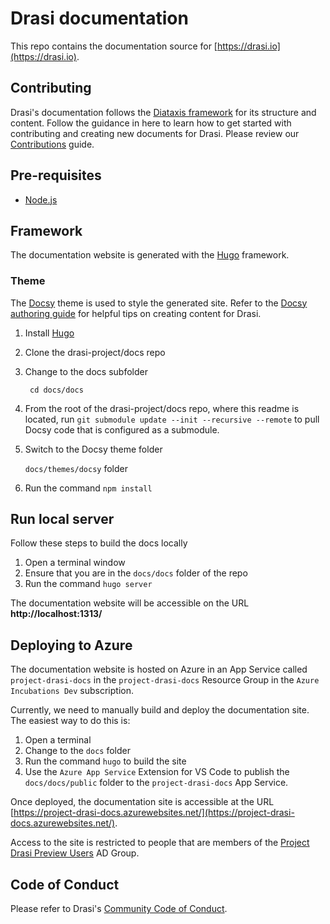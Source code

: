 # Drasi documentation
This repo contains the documentation source for [https://drasi.io](https://drasi.io).
## Contributing
Drasi's documentation follows the [Diataxis framework](https://diataxis.fr/) for its structure and content. Follow the guidance in here to learn how to get started with contributing and creating new documents for Drasi. Please review our [Contributions](https://github.com/drasi-project/docs/blob/preview/CONTRIBUTING.md) guide.
## Pre-requisites
 * [Node.js](https://nodejs.org/en/)
## Framework
The documentation website is generated with the [Hugo](https://gohugo.io/) framework.

### Theme
The [Docsy](https://www.docsy.dev/) theme is used to style the generated site. Refer to the [Docsy authoring guide](https://www.docsy.dev/docs/adding-content/) for helpful tips on creating content for Drasi.

1. Install [Hugo](https://gohugo.io/)
1. Clone the drasi-project/docs repo
2. Change to the docs subfolder

   ``` cd docs/docs```
 
1. From the root of the drasi-project/docs repo, where this readme is located, run ```git submodule update --init --recursive --remote``` to pull Docsy code that is configured as a submodule.
1. Switch to  the Docsy theme folder

   ```docs/themes/docsy``` folder

1. Run the command ```npm install```

## Run local server
Follow these steps to build the docs locally

1. Open a terminal window
1. Ensure that you are in the  ```docs/docs``` folder of the repo
1. Run the command ```hugo server```

The documentation website will be accessible on the URL **http://localhost:1313/**

## Deploying to Azure

The documentation website is hosted on Azure in an App Service called ```project-drasi-docs``` in the ```project-drasi-docs``` Resource Group in the ```Azure Incubations Dev``` subscription.

Currently, we need to manually build and deploy the documentation site. The easiest way to do this is:

1. Open a terminal
1. Change to the ```docs``` folder
1. Run the command ```hugo``` to build the site
1. Use the ```Azure App Service``` Extension for VS Code to publish the ```docs/docs/public``` folder to the ```project-drasi-docs``` App Service.

Once deployed, the documentation site is accessible at the URL [https://project-drasi-docs.azurewebsites.net/](https://project-drasi-docs.azurewebsites.net/).

Access to the site is restricted to people that are members of the [Project Drasi Preview Users](https://ms.portal.azure.com/#view/Microsoft_AAD_IAM/GroupDetailsMenuBlade/~/Overview/groupId/01063f6b-d581-48e5-806a-29d531cba3ff) AD Group.


## Code of Conduct
Please refer to Drasi's [Community Code of Conduct](https://github.com/drasi-project/community/blob/main/CODE_OF_CONDUCT.md).
